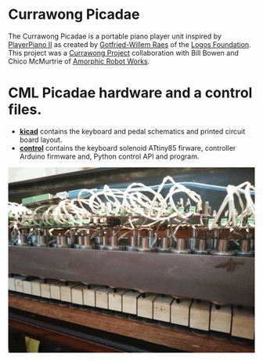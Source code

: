 # Currawong Picadae

The Currawong Picadae is a portable piano player unit inspired by
[PlayerPiano II](https://logosfoundation.org/instrum_gwr/playerpiano.html) as created by [Gotfried-Willem Raes](https://en.wikipedia.org/wiki/Godfried-Willem_Raes)
 of the [Logos Foundation](https://www.logosfoundation.org/).  This project
 was a [Currawong Project](https://currawongproject.org) collaboration with
 Bill Bowen and Chico McMurtrie of [Amorphic Robot Works](https://amorphicrobotworks.org/).



# CML Picadae hardware and a control files.

- [__kicad__](kicad/README.md) contains the keyboard and pedal schematics and printed circuit board layout.
- [__control__](control/README.md) contains the keyboard solenoid ATtiny85 firware, controller Arduino firmware and, Python control API and program.

![Picadae](picadae_solenoids_closeup_20191012_2.jpg)

